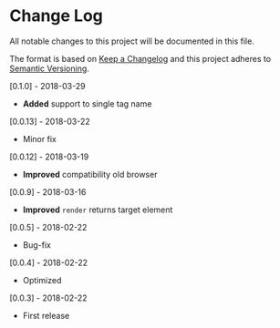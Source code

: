 # Change Log
All notable changes to this project will be documented in this file.

The format is based on [Keep a Changelog](http://keepachangelog.com/)
and this project adheres to [Semantic Versioning](http://semver.org/).

[0.1.0] - 2018-03-29
- **Added** support to single tag name

[0.0.13] - 2018-03-22
- Minor fix

[0.0.12] - 2018-03-19
- **Improved** compatibility old browser

[0.0.9] - 2018-03-16
- **Improved** `render` returns target element

[0.0.5] - 2018-02-22
- Bug-fix

[0.0.4] - 2018-02-22
- Optimized

[0.0.3] - 2018-02-22
- First release